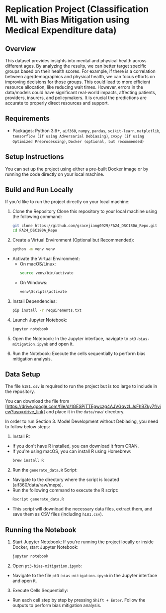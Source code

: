 # Replication Project (Classification ML with Bias Mitigation using Medical Expenditure data)

## Overview
This dataset provides insights into mental and physical health across different ages. By analyzing the results, we can better target specific groups based on their health scores. For example, if there is a correlation between age/demographics and physical health, we can focus efforts on improving decisions for those groups. This could lead to more efficient resource allocation, like reducing wait times. However, errors in the data/models could have significant real-world impacts, affecting patients, providers, insurers, and policymakers. It is crucial the predictions are accurate to properly direct resources and support.

## Requirements
- Packages: Python 3.6+, `aif360`, `numpy`, `pandas`, `scikit-learn`, `matplotlib`, `tensorflow (if using Adversarial Debiasing)`, `cvxpy (if using Optimized Preprocessing)`, `Docker (optional, but recommended)`

## Setup Instructions
You can set up the project using either a pre-built Docker image or by running the code directly on your local machine.

## Build and Run Locally
If you'd like to run the project directly on your local machine:

1. Clone the Repository
   Clone this repository to your local machine using the following command: 
   
   ```bash
   git clone https://github.com/gracejiang0929/FA24_DSC180A_Repo.git
   cd FA24_DSC180A_Repo

2. Create a Virtual Environment (Optional but Recommended):
   ```bash
   python -m venv venv
   
- Activate the Virtual Environment:
   - On macOS/Linux:
     ```bash
     source venv/bin/activate

   - On Windows:
     ```bash
     venv\Scripts\activate

3. Install Dependencies:
   ```bash
   pip install -r requirements.txt

4. Launch Jupyter Notebook:
   ```bash
   jupyter notebook

6. Open the Notebook:
   In the Jupyter interface, navigate to `pt3-bias-mitigation.ipynb` and open it.

7. Run the Notebook:
   Execute the cells sequentially to perform bias mitigation analysis.

## Data Setup
The file `h181.csv` is required to run the project but is too large to include in the repository.

You can download the file from [https://drive.google.com/file/d/1GESPjTTEgwczg4AJVGqvzLJsFhBZky7f/view?usp=drive_link] and place it in the `data/raw/` directory.

In order to run Section 3. Model Development without Debiasing, you need to follow below steps:

1. Install R:
- If you don't have R installed, you can download it from CRAN.
- If you're using macOS, you can install R using Homebrew:
   ```bash
   brew install R
2. Run the `generate_data.R` Script:
- Navigate to the directory where the script is located (aif360/data/raw/meps).
- Run the following command to execute the R script:
   ```bash 
   Rscript generate_data.R
- This script will download the necessary data files, extract them, and save them as CSV files (including `h181.csv`).

## Running the Notebook
1. Start Jupyter Notebook: If you're running the project locally or inside Docker, start Jupyter Notebook:
   ```bash
   jupyter notebook

2. Open `pt3-bias-mitigation.ipynb`:
- Navigate to the file `pt3-bias-mitigation.ipynb` in the Jupyter interface and open it.

3. Execute Cells Sequentially:
- Run each cell step by step by pressing `Shift + Enter`. Follow the outputs to perform bias mitigation analysis.
